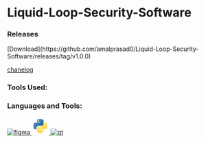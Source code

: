 # Liquid-Loop-Security-Software


<h3 align="left">Releases</h3>
[Download](https://github.com/amalprasad0/Liquid-Loop-Security-Software/releases/tag/v1.0.0)<br>
        <p align="left"><a href="https://github.com/amalprasad0/Liquid-Loop-Security-Software/commits/v1.0.0)"> chanelog</a></p>


<h3 align="left">Tools Used:</h3>


<h3 align="left">Languages and Tools:</h3>
<p align="left"> <a href="https://www.figma.com/" target="_blank" rel="noreferrer"> <img src="https://www.vectorlogo.zone/logos/figma/figma-icon.svg" alt="figma" width="40" height="40"/> </a> <a href="https://www.python.org" target="_blank" rel="noreferrer"> <img src="https://raw.githubusercontent.com/devicons/devicon/master/icons/python/python-original.svg" alt="python" width="40" height="40"/> </a> <a href="https://www.qt.io/" target="_blank" rel="noreferrer"> <img src="https://upload.wikimedia.org/wikipedia/commons/0/0b/Qt_logo_2016.svg" alt="qt" width="40" height="40"/> </a> </p>
